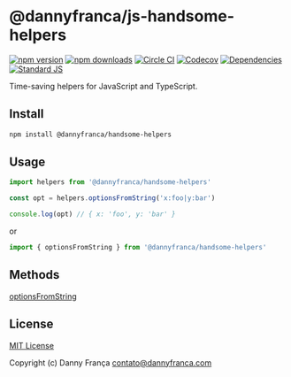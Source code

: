 # @dannyfranca/js-handsome-helpers

[![npm version][npm-version-src]][npm-version-href]
[![npm downloads][npm-downloads-src]][npm-downloads-href]
[![Circle CI][circle-ci-src]][circle-ci-href]
[![Codecov][codecov-src]][codecov-href]
[![Dependencies][david-dm-src]][david-dm-href]
[![Standard JS][standard-js-src]][standard-js-href]

Time-saving helpers for JavaScript and TypeScript.

## Install

```bash
npm install @dannyfranca/handsome-helpers
```

## Usage

```js
import helpers from '@dannyfranca/handsome-helpers'

const opt = helpers.optionsFromString('x:foo|y:bar')

console.log(opt) // { x: 'foo', y: 'bar' }
```
or

```js
import { optionsFromString } from '@dannyfranca/handsome-helpers'
```

## Methods

[optionsFromString](/docs/optionsFromString.md)

## License

[MIT License](./LICENSE)

Copyright (c) Danny França <contato@dannyfranca.com>

<!-- Badges -->
[npm-version-src]: https://img.shields.io/npm/dt/@dannyfranca/handsome-helpers.svg?style=flat-square
[npm-version-href]: https://npmjs.com/package/@dannyfranca/handsome-helpers

[npm-downloads-src]: https://img.shields.io/npm/v/@dannyfranca/handsome-helpers/latest.svg?style=flat-square
[npm-downloads-href]: https://npmjs.com/package/@dannyfranca/handsome-helpers

[circle-ci-src]: https://img.shields.io/circleci/project/github/dannyfranca/js-handsome-helpers.svg?style=flat-square
[circle-ci-href]: https://circleci.com/gh/dannyfranca/js-handsome-helpers

[codecov-src]: https://img.shields.io/codecov/c/github/dannyfranca/js-handsome-helpers.svg?style=flat-square
[codecov-href]: https://codecov.io/gh/dannyfranca/js-handsome-helpers

[david-dm-src]: https://david-dm.org/dannyfranca/js-handsome-helpers/status.svg?style=flat-square
[david-dm-href]: https://david-dm.org/dannyfranca/js-handsome-helpers

[standard-js-src]: https://img.shields.io/badge/code_style-standard-brightgreen.svg?style=flat-square
[standard-js-href]: https://standardjs.com
